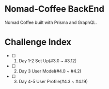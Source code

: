 # Nomad-Coffee BackEnd

Nomad Coffee built with Prisma and GraphQL.

# Challenge Index

- [ ] 1. Day 1-2   Set Up(#3.0 ~ #3.12)
- [ ] 2. Day 3     User Model(#4.0 ~ #4.2)
- [ ] 3. Day 4-5   User Profile(#4.3 ~ #4.19)